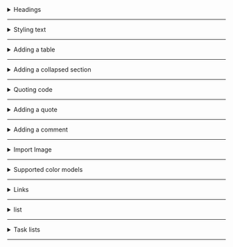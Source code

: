 <details>
<summary> Headings </summary>

```
# A first-level heading
## A second-level heading
### A third-level heading
```
# A first-level heading
## A second-level heading
### A third-level heading

</details>


---
<details>
<summary>Styling text</summary>

 | Style | Syntax | Keyboard shortcut | Example | Output |
 |-------|------|-----|------|----|
 | Bold | ** ** or __ __ | Command+B (Mac) or Ctrl+B (Windows/Linux) | `**This is bold text**` | **This is bold text** | 
 | Italic | * * or _ _ | 	Command+I (Mac) or Ctrl+I (Windows/Linux) | 	`_This text is italicized_ ` | 	This text is italicized | 
 | Strikethrough | 	~~ ~~ |  	None | 	`~~This was mistaken text~~` | 	~~This was mistaken text~~ | 
 | Bold and nested italic | 	** ** and _ _ | 	None | 	`**This text is _extremely_ important**` | 	**This text is _extremely_ important** | 
 | All bold and italic | 	*** *** | 	None | ```***All this text is important***``` | 	***All this text is important*** | 
 | Subscript | 	<sub> </sub> | 	None | 	```This is a <sub>subscript</sub>``` | his is a <sub>subscript</sub> | 
 | Superscript | 	<sup> </sup> | 	None | 	```This is a <sup>superscript</sup>``` |  This is a <sup>superscript</sup> | 


</details>

---
 
<details>
<summary>Adding a table</summary>
  
```
| Rank |  THING-TO-RANK | 
|-----:|---------------|
|     1|               | 
|     2|               | 
|     3|               | 
```
| Rank |  THING-TO-RANK | 
|-----:|---------------|
|     1|               | 
|     2|               | 
|     3|               | 


<details>
<summary> Formatting content within your table </summary>

```
| Left-aligned | Center-aligned | Right-aligned |
| :---         |     :---:      |          ---: |
| git status   | git status     | git status    |
| git diff     | git diff       | git diff      |
```
| Left-aligned | Center-aligned | Right-aligned |
| :---         |     :---:      |          ---: |
| git status   | git status     | git status    |
| git diff     | git diff       | git diff      |

To include a pipe `|` as content within your cell, use a `\` before the pipe:
```
| Name     | Character |
| ---      | ---       |
| Backtick | `         |
| Pipe     | \|        |

```
| Name     | Character |
| ---      | ---       |
| Backtick | `         |
| Pipe     | \|        |


</details>


</details>

---
<details>
<summary>Adding a collapsed section</summary>

```
<details>
<summary>My top THINGS-TO-RANK</summary>

YOUR TABLE

</details>
```
<details>
<summary>My top THINGS-TO-RANK</summary>

YOUR TABLE

</details>

</details>

---

<details>
<summary>Quoting code</summary>

+ For a single line -  \` `

Use \`git status` to list all new or modified files that haven't yet been committed.

Use `git status` to list all new or modified files that haven't yet been committed.

+ For multiple lines -  \``` ```

Some basic Git commands are:
\```
git status
git add
git com
\```
Some basic Git commands are:
```
git status
git add
git commit
```
To display triple backticks in a fenced code block, wrap them inside quadruple backticks.
+ use - \```` ````
  + **If you want examples see these files code line 137 to 143**
<details>
<summary> Syntax highlighting </summary>

````
```ruby
require 'red carpet'
markdown = Redcarpet.new("Hello World!")
puts markdown.to_html
```
````
 
```ruby
require 'red carpet'
markdown = Redcarpet.new("Hello World!")
puts markdown.to_html
```
</details>

</details>

---

<details>
<summary>Adding a quote</summary>

```
--- 
> We can push through anything if we pull together and commit ourselves.

— Mona the Octocat
```
--- 
> We can push through anything if we pull together and commit ourselves.

— Mona the Octocat

</details>

---

<details>
<summary>Adding a comment</summary>

```
<!-- COMMENT -->
<!-- TO DO: add more details about me later -->
```
<!-- COMMENT -->
<!-- TO DO: add more details about me later -->


</details>

---

<details>
<summary>Import Image</summary>

 
```
<picture>
 <source media="(prefers-color-scheme: dark)" srcset="https://github-production-user-asset-6210df.s3.amazonaws.com/117109051/258728082-1960cd31-f9c9-42b5-b6d3-000fa4c11ada.jpg">
 <sourc media="(prefers-color-scheme: light)" srcset="https://github-production-user-asset-6210df.s3.amazonaws.com/117109051/258714568-cbe93b22-5c78-471b-8d2e-1f8bbebbd1a8.png">
 <img src="https://github-production-user-asset-6210df.s3.amazonaws.com/117109051/258714568-cbe93b22-5c78-471b-8d2e-1f8bbebbd1a8.png">
</picture>
```
<picture>
 <source media="(prefers-color-scheme: dark)" srcset="https://github-production-user-asset-6210df.s3.amazonaws.com/117109051/258728082-1960cd31-f9c9-42b5-b6d3-000fa4c11ada.jpg">
 <source media="(prefers-color-scheme: light)" srcset="https://github-production-user-asset-6210df.s3.amazonaws.com/117109051/258714568-cbe93b22-5c78-471b-8d2e-1f8bbebbd1a8.png">
 <img src="https://github-production-user-asset-6210df.s3.amazonaws.com/117109051/258714568-cbe93b22-5c78-471b-8d2e-1f8bbebbd1a8.png">
</picture>

</details>

---

<details>
  <summary>Supported color models </summary>
  
| Color | Syntax | Example |
|---|--|--|
| HEX | `#RRGGBB` | `#0969DA` |
| RGB | `rgb(R,G,B)` | `rgb(9,105,218)` | 
| HSL	| `hsl(H,S,L)` | `hsl(212,92%,45%)` |

  
</details>

---

<details>
<summary> Links </summary>
You can create an inline link by wrapping link text in brackets [ ], and then wrapping the URL in parentheses ( ).
  
```
This site was built using [GitHub Pages](https://pages.github.com/).
<a href="https://github-production-user-asset-6210df.s3.amazonaws.com/117109051/258714568-cbe93b22-5c78-471b-8d2e-1f8bbebbd1a8.png" target="_blank">GitHub Logo</a>
```
This site was built using [GitHub Pages](https://pages.github.com/).

<a href="https://github-production-user-asset-6210df.s3.amazonaws.com/117109051/258714568-cbe93b22-5c78-471b-8d2e-1f8bbebbd1a8.png" target="_blank">GitHub Logo</a>
</details>

---

<details>
<summary> list </summary>
+unordered list

  ```
- George Washington
* John Adams
+ Thomas Jefferson
```
- George Washington
* John Adams
+ Thomas Jefferson

order your lis
```
1. James Madison
1. James Monroe
1. John Quincy Adams
```
1. James Madison
1. James Monroe
1. John Quincy Adams

Nested Lists
```
1. First list item
   - First nested list item
     - Second nested list item
1. First list item
   - First nested list item
     - Second nested list item
```
1. First list item
   - First nested list item
   - Second nested list item
1. First list item
   - First nested list item
     - Second nested list item

</details>

---
<details>
<summary> Task lists </summary>
  
  ```
  - [x] #739
- [ ] https://github.com/octo-org/octo-repo/issues/740
- [ ] Add delight to the experience when all tasks are complete :tada:
  ```
- [x] #739
- [ ] https://github.com/octo-org/octo-repo/issues/740
- [ ] Add delight to the experience when all tasks are complete :tada:
</details>

---
